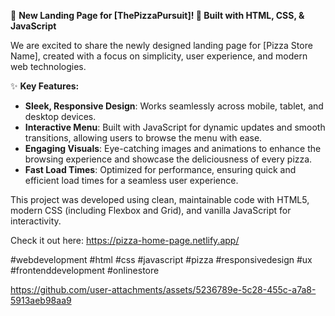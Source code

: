 🚀 **New Landing Page for [ThePizzaPursuit]! 🍕 Built with HTML, CSS, & JavaScript**

We are excited to share the newly designed landing page for [Pizza Store Name], created with a focus on simplicity, user experience, and modern web technologies.

✨ **Key Features:**

- **Sleek, Responsive Design**: Works seamlessly across mobile, tablet, and desktop devices.
- **Interactive Menu**: Built with JavaScript for dynamic updates and smooth transitions, allowing users to browse the menu with ease.
- **Engaging Visuals**: Eye-catching images and animations to enhance the browsing experience and showcase the deliciousness of every pizza.
- **Fast Load Times**: Optimized for performance, ensuring quick and efficient load times for a seamless user experience.

This project was developed using clean, maintainable code with HTML5, modern CSS (including Flexbox and Grid), and vanilla JavaScript for interactivity.

Check it out here: https://pizza-home-page.netlify.app/

#webdevelopment #html #css #javascript #pizza #responsivedesign #ux #frontenddevelopment #onlinestore


https://github.com/user-attachments/assets/5236789e-5c28-455c-a7a8-5913aeb98aa9

